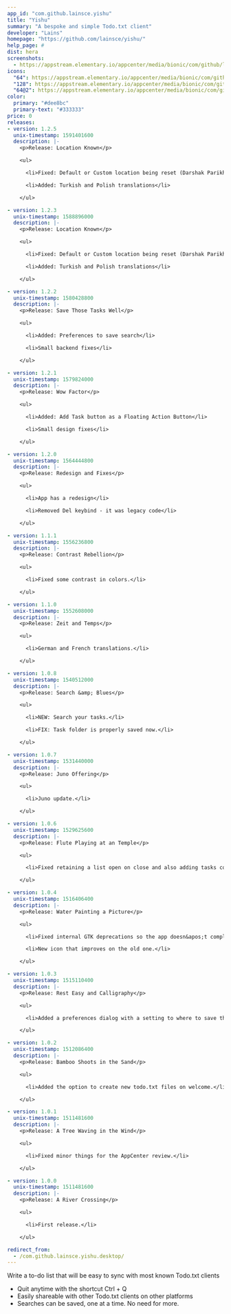 ```yaml
---
app_id: "com.github.lainsce.yishu"
title: "Yishu"
summary: "A bespoke and simple Todo.txt client"
developer: "Lains"
homepage: "https://github.com/lainsce/yishu/"
help_page: #
dist: hera
screenshots:
  - https://appstream.elementary.io/appcenter/media/bionic/com/github/lainsce.yishu/1D67851F851815EADFAEBA173B0F92A2/screenshots/image-1_orig.png
icons:
  "64": https://appstream.elementary.io/appcenter/media/bionic/com/github/lainsce.yishu/1D67851F851815EADFAEBA173B0F92A2/icons/64x64/com.github.lainsce.yishu_com.github.lainsce.yishu.png
  "128": https://appstream.elementary.io/appcenter/media/bionic/com/github/lainsce.yishu/1D67851F851815EADFAEBA173B0F92A2/icons/128x128/com.github.lainsce.yishu_com.github.lainsce.yishu.png
  "64@2": https://appstream.elementary.io/appcenter/media/bionic/com/github/lainsce.yishu/1D67851F851815EADFAEBA173B0F92A2/icons/64x64@2/com.github.lainsce.yishu_com.github.lainsce.yishu.png
color:
  primary: "#dee8bc"
  primary-text: "#333333"
price: 0
releases:
- version: 1.2.5
  unix-timestamp: 1591401600
  description: |-
    <p>Release: Location Known</p>

    <ul>

      <li>Fixed: Default or Custom location being reset (Darshak Parikh - @dar5hak)</li>

      <li>Added: Turkish and Polish translations</li>

    </ul>

- version: 1.2.3
  unix-timestamp: 1588896000
  description: |-
    <p>Release: Location Known</p>

    <ul>

      <li>Fixed: Default or Custom location being reset (Darshak Parikh - @dar5hak)</li>

      <li>Added: Turkish and Polish translations</li>

    </ul>

- version: 1.2.2
  unix-timestamp: 1580428800
  description: |-
    <p>Release: Save Those Tasks Well</p>

    <ul>

      <li>Added: Preferences to save search</li>

      <li>Small backend fixes</li>

    </ul>

- version: 1.2.1
  unix-timestamp: 1579824000
  description: |-
    <p>Release: Wow Factor</p>

    <ul>

      <li>Added: Add Task button as a Floating Action Button</li>

      <li>Small design fixes</li>

    </ul>

- version: 1.2.0
  unix-timestamp: 1564444800
  description: |-
    <p>Release: Redesign and Fixes</p>

    <ul>

      <li>App has a redesign</li>

      <li>Removed Del keybind - it was legacy code</li>

    </ul>

- version: 1.1.1
  unix-timestamp: 1556236800
  description: |-
    <p>Release: Contrast Rebellion</p>

    <ul>

      <li>Fixed some contrast in colors.</li>

    </ul>

- version: 1.1.0
  unix-timestamp: 1552608000
  description: |-
    <p>Release: Zeit and Temps</p>

    <ul>

      <li>German and French translations.</li>

    </ul>

- version: 1.0.8
  unix-timestamp: 1540512000
  description: |-
    <p>Release: Search &amp; Blues</p>

    <ul>

      <li>NEW: Search your tasks.</li>

      <li>FIX: Task folder is properly saved now.</li>

    </ul>

- version: 1.0.7
  unix-timestamp: 1531440000
  description: |-
    <p>Release: Juno Offering</p>

    <ul>

      <li>Juno update.</li>

    </ul>

- version: 1.0.6
  unix-timestamp: 1529625600
  description: |-
    <p>Release: Flute Playing at an Temple</p>

    <ul>

      <li>Fixed retaining a list open on close and also adding tasks correctly to a list.</li>

    </ul>

- version: 1.0.4
  unix-timestamp: 1516406400
  description: |-
    <p>Release: Water Painting a Picture</p>

    <ul>

      <li>Fixed internal GTK deprecations so the app doesn&apos;t complain about unused things.</li>

      <li>New icon that improves on the old one.</li>

    </ul>

- version: 1.0.3
  unix-timestamp: 1515110400
  description: |-
    <p>Release: Rest Easy and Calligraphy</p>

    <ul>

      <li>Added a preferences dialog with a setting to where to save the todo.txt file.</li>

    </ul>

- version: 1.0.2
  unix-timestamp: 1512086400
  description: |-
    <p>Release: Bamboo Shoots in the Sand</p>

    <ul>

      <li>Added the option to create new todo.txt files on welcome.</li>

    </ul>

- version: 1.0.1
  unix-timestamp: 1511481600
  description: |-
    <p>Release: A Tree Waving in the Wind</p>

    <ul>

      <li>Fixed minor things for the AppCenter review.</li>

    </ul>

- version: 1.0.0
  unix-timestamp: 1511481600
  description: |-
    <p>Release: A River Crossing</p>

    <ul>

      <li>First release.</li>

    </ul>

redirect_from:
  - /com.github.lainsce.yishu.desktop/
---
```

<p>Write a to-do list that will be easy to sync with most known Todo.txt clients</p>
<ul>
  <li>Quit anytime with the shortcut Ctrl + Q</li>
  <li>Easily shareable with other Todo.txt clients on other platforms</li>
  <li>Searches can be saved, one at a time. No need for more.</li>
</ul>
